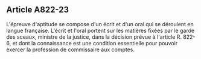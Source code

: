 Article A822-23
----
L'épreuve d'aptitude se compose d'un écrit et d'un oral qui se déroulent en
langue française. L'écrit et l'oral portent sur les matières fixées par le garde
des sceaux, ministre de la justice, dans la décision prévue à l'article R.
822-6, et dont la connaissance est une condition essentielle pour pouvoir
exercer la profession de commissaire aux comptes.

